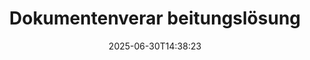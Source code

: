 ---
############################# Static ############################
layout: "family"
date:  2025-06-30T14:38:23
draft: false

product: "Parser"
product_tag: "parser"

lang: de

############################# Head ############################
head_title: ".NET, Java, Cloud-APIs & Online-Dokumentenparser-Apps"
head_description: "Erhalten Sie eine All-in-One-Lösung zum Dokumentenparsen für .NET, Java und cloudbasierte Anwendungen. Daten aus Dokumentformaten online mit einer einfachen Drag-and-Drop-Funktion extrahieren."

############################# Header ############################
title: "Dokumentenverar beitungslösung"
description:  |
  Robuste API zur Datenextraktion aus verschiedenen Dateiformaten.

  Dokumente mit minimalem Programmieraufwand parsen.

  Parsing-Ergebnisse anpassen.

############################# Supported Platforms ###############################
supported_platforms:
  enable: true
  head_title: "Wählen Sie Ihre Plattform"
  title: "Plattformunabhängigkeit"
  description: "GroupDocs.Parser-Bibliothek unterstützt die folgenden Betriebssysteme und Frameworks:"
  details_link_title: "Erfahren Sie mehr"

  items:
    # items loop
    - title: ".NET"
      description: GroupDocs.Parser .NET 
      color: "blue"
      tag: "net"
      link: "/parser/net/"
      features_link: "https://docs.groupdocs.com/parser/net/system-requirements/"
      features:
          # features loop
          - rows: "3"
            content: |
                    .NET Framework 4.6.2 or higher <br> .NET Core 2.0 or higher <br> .NET 6.0 or higher
      
          # features loop
          - rows: "1"
            content: |
                    Windows <br> Linux <br> Mac OS
      
          # features loop
          - rows: "4"
            content: |
                    Microsoft Visual Studio <br> JetBrains Rider <br> Microsoft Visual Code
      
          # features loop
          - rows: "1"
            content: |
                    50+ file formats
      

    # items loop
    - title: "Java"
      description: GroupDocs.Parser Java
      color: "red"
      tag: "java"
      link: "/parser/java/"
      features_link: "https://docs.groupdocs.com/parser/java/system-requirements/"
      features:
          # features loop
          - rows: "3"
            content: |
                    Java 8 or higher <br> Kotlin
      
          # features loop
          - rows: "1"
            content: |
                    Windows <br> Linux <br> Mac OS
      
          # features loop
          - rows: "4"
            content: |
                    IntelliJ IDEA <br> Eclipse <br> NetBeans
      
          # features loop
          - rows: "1"
            content: |
                    50+ file formats

############################# Features ###############################
features:
  enable: true
  title: "GroupDocs.Parser auf einen Blick"
  description: "API zur Datenverarbeitung über PDF, Word, Excel und mehr"

  items:
    # items loop
    - icon: "text"
      title: "Text extrahieren"
      content: "Textuelle Informationen aus verschiedenen Dateiformaten extrahieren"

    # items loop
    - icon: "image"
      title: "Bilder extrahieren"
      content: "Visuelle Inhalte aus unterschiedlichen Quellen abrufen"

    # items loop
    - icon: "template"
      title: "Daten durch Vorlagen parsen"
      content: "Erstellen Sie benutzerdefinierte Vorlagen und verwenden Sie diese, um spezifische Informationen zu extrahieren"

    # items loop
    - icon: "pdf"
      title: "PDF-Formulare parsen"
      content: "PDF-Formulare sind digitale Dokumente mit ausfüllbaren Feldern zur Benutzerinteraktion"

############################# Code Samples ###############################
code_samples:
  enable: true
  title: "GroupDocs.Parser-Codebeispiele"
  description: "Einige Anwendungsfälle typischer GroupDocs.Parser-Operationen in C# und Java"

  items:
    # items loop
    - title: "Wie man Text aus PDF-Dokumenten extrahiert"
      content: "GroupDocs.Parser-API erleichtert das Extrahieren von Text aus Dokumenten durch die Implementierung einiger Schritte."
      samples:
          # samples loop
          - language: "C#"
            color: "blue"
            content: |
                    <code class="language-csharp" data-lang="csharp">

                        // Erstellen Sie eine Instanz der Parser-Klasse und übergeben Sie die gewünschte Datei
                        using (var parser = new Parser("source.pdf"))
                        {
                            // Extrahieren Sie den Text
                            using (var textReader = parser.GetText())
                            {
                                // Verarbeiten Sie den extrahierten Text
                                Console.WriteLine(textReader?.ReadToEnd());
                            }
                        }     
                        
                    </code>

          # samples loop
          - language: "Java"
            color: "red"
            content: |
                    <code class="language-java" data-lang="java">

                        // Erstellen Sie eine Instanz der Parser-Klasse und übergeben Sie die gewünschte Datei
                        try (Parser parser = new Parser("source.pdf"))
                        {
                            // Extrahieren Sie den Text
                            try (TextReader reader = parser.getText())
                            {
                                // Verarbeiten Sie den extrahierten Text
                                System.out.println(reader == null 
                                        ? "" 
                                        : reader.readToEnd());
                            }
                        }  

                    </code>


############################# Supported Formats ###############################
formats:
  enable: true
  title: "Über 50 unterstützte Dateiformate"
  description: "GroupDocs.Parser ermöglicht Parser-Operationen innerhalb verschiedener Formatfamilien"

############################# Metrics ###############################
metrics:
  enable: true
  title: "GroupDocs.Parser-Erfolge"
  description: "Entdecken Sie die wichtigsten Kennzahlen der Erfolge unserer Bibliothek"

  items:
    # items loop
    - number: "50+"
      title: "Unterstützte Formate"
      content: "GroupDocs.Parser unterstützt Operationen mit mehr als 50 verbreiteten Dateiformaten."

    # items loop
    - number: "1600k"
      title: "NuGet-Downloads"
      content: "GroupDocs.Parser für .NET NuGet-Paket wurde über 1.600.000 Mal heruntergeladen."

    # items loop
    - number: "18k"
      title: "Maven-Downloads"
      content: "GroupDocs.Parser hat 18.000 Downloads auf Maven. Leistungsstarke Java-Parsing-Funktionen."

    # items loop
    - number: "140+"
      title: "Zufriedene Kunden"
      content: "So berühmte Unternehmen wie einzelne Entwickler bevorzugen die Produkte von GroupDocs, um innovative Lösungen zu entwickeln."


############################# Customers ###############################
customers:
  enable: true
  title: "Unsere zufriedenen Kunden"
  description: "GroupDocs-Bibliotheken werden von weltweit renommierten und angesehenen Marken eingesetzt."

  items:
    # items loop
    - title: "BenQ Corporation"
      logo: "benq"
      
    # items loop
    - title: "Nasdaq Stock Market"
      logo: "nasdaq"
      
    # items loop
    - title: "AT&T Inc."
      logo: "att"
      
    # items loop
    - title: "Customer logo AstraZeneca"
      logo: "astrazeneca"
      
    # items loop
    - title: "Central Bank of Argentina"
      logo: "argentinacentralbank"
      
    # items loop
    - title: "Roche Holding AG"
      logo: "roche"
      
    # items loop
    - title: "Capita"
      logo: "capita"
      
    # items loop
    - title: "Axa S.A."
      logo: "axa"
      
    # items loop
    - title: "Instructure Inc."
      logo: "instructure"
      
    # items loop
    - title: "Wipro"
      logo: "wipro"


############################# Actions ###############################
actions:
  enable: true
  title: "Bereit zu starten?"
  description: "Testen Sie die Funktionen von GroupDocs.Parser kostenlos auf Ihrer Plattform"

  items:
    # items loop
    - title: ".NET"
      color: "blue"
      link: "/parser/net/"

    # items loop
    - title: "Java"
      color: "red"
      link: "/parser/java/"

############################# FAQ ###############################
faq:
  enable: true
  title: "Häufig gestellte Fragen"
  description: "Antworten auf die häufigsten Fragen."

  items:
    # items loop
    - question: "Benötigt die GroupDocs.Parser-Bibliothek andere Software von Drittanbietern zur Manipulation von Dokumenten?"
      answer: "GroupDocs.Parser erfordert keine Installation externer Software wie Adobe Acrobat, Microsoft Office oder ähnliches."

    # items loop
    - question: "Kann ich die GroupDocs.Parser-Bibliothek vor dem Kauf testen?"
      answer: "Ja, Sie können GroupDocs.Parser testen, ohne eine Lizenz zu kaufen. Nach der Installation ohne Lizenz arbeitet die Bibliothek im Testmodus. In diesem Modus werden Testmarken zum resultierenden Dokument hinzugefügt, und es wird auf die ersten 3 Seiten beschränkt. Wenn Sie GroupDocs.Parser ohne die Einschränkungen der Testversion testen möchten, können Sie auch eine 30-tägige temporäre Lizenz anfordern. Für weitere Informationen, [sehen Sie hier](https://purchase.groupdocs.com/temporary-license/)."

    # items loop
    - question: "Welche Lizenzen haben Sie?"
      answer: "Wir bieten mehrere Lizenztypen an, um den Bedürfnissen bestimmter Entwickler oder Unternehmen gerecht zu werden. Lizenztypen hängen von der Anzahl der Entwickler, der Anzahl der Standorte der Entwickler und davon ab, ob Sie unser SDK/API an Ihre Endkunden liefern müssen. Alternativ können Sie auch lizenzierte Lizenzen basierend auf der monatlichen Nutzung des Produkts wählen. Erfahren Sie hier mehr [hier](https://purchase.groupdocs.com/pricing/parser/net/)."

############################# Cloud Links ###############################
cloud_links:
  enable: true
  title: "GroupDocs.Parser Low-Code-APIs"
  description: "Integrieren Sie Dokumentenparser-Funktionen in jede Anwendung mit unserer cloudbasierten REST-API."
  
  items:
    # items loop
    - title: "GroupDocs.Parser Cloud for cURL"
      content: "cURL-Befehle für die RESTful-Dokumentenparser-Cloud-API, um Dokumente in einer breiten Palette unterstützter beliebter Dateiformate zu parsen."
      icon: "groupdocs_parser-for-curl"
      link: "https://products.groupdocs.cloud/parser/curl"

    # items loop
    - title: "GroupDocs.Parser Cloud for .NET"
      content: "Extrahieren Sie Bilder, Text, Dokumentinformationen oder parsen Sie jedes Dokument mithilfe einer benutzerdefinierten Vorlage in Ihren Microsoft .NET-Anwendungen."
      icon: "groupdocs_parser-for-net"
      link: "https://products.groupdocs.cloud/parser/net"

    # items loop
    - title: "GroupDocs.Parser Cloud for Java"
      content: "Cloud-SDK für Java-Entwickler, um Dokumente zu parsen, Dokumentinformationen und Daten innerhalb von Java-basierten Anwendungen zu extrahieren."
      icon: "groupdocs_parser-for-java"
      link: "https://products.groupdocs.cloud/parser/java"

############################# App links ###############################
app_links:
  enable: true
  title: "GroupDocs.Parser No-Code-Apps"
  description: "Webanwendung, die es Ihnen ermöglicht, Dokumente aus mehr als 50 beliebten Dateiformaten direkt in Ihrem Browser zu parsen."

  items:
    # items loop
    - title: "GroupDocs.Parser Total"
      content: "Kostenlose Online-App zum Parsen von Word, Excel, PowerPoint, PDF und über 50 weiteren Dokumenttypen."
      icon: "groupdocs_parser-app"
      link: "https://products.groupdocs.app/parser/total"

    # items loop
    - title: "GroupDocs.Parser DOCX"
      content: "Parsen Sie Word-Dokumente direkt aus Ihrem Webbrowser, um Bilder, Text oder Metadaten zu extrahieren."
      icon: "groupdocs_words-app"
      link: "https://products.groupdocs.app/parser/docx"

    # items loop
    - title: "GroupDocs.Parser PDF"
      content: "Kostenlose PDF-Parsing-App, die auf jeder Plattform oder jedem Gerät ohne Einschränkungen funktioniert."
      icon: "groupdocs_pdf-app"
      link: "https://products.groupdocs.app/parser/pdf"


      


---